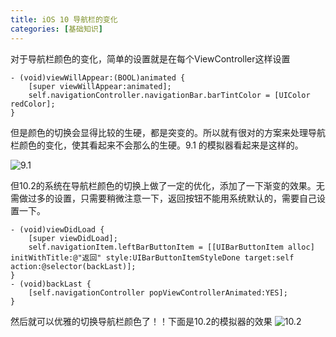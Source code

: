 ```yaml
---
title: iOS 10 导航栏的变化
categories: [基础知识]
---
```


对于导航栏颜色的变化，简单的设置就是在每个ViewController这样设置

```objective_c
- (void)viewWillAppear:(BOOL)animated {
    [super viewWillAppear:animated];
    self.navigationController.navigationBar.barTintColor = [UIColor redColor];
}
```

但是颜色的切换会显得比较的生硬，都是突变的。所以就有很对的方案来处理导航栏颜色的变化，使其看起来不会那么的生硬。9.1 的模拟器看起来是这样的。

![9.1](http://upload-images.jianshu.io/upload_images/1681985-b7152e3ed3762f0e.gif?imageMogr2/auto-orient/strip)

但10.2的系统在导航栏颜色的切换上做了一定的优化，添加了一下渐变的效果。无需做过多的设置，只需要稍微注意一下，返回按钮不能用系统默认的，需要自己设置一下。

```objective_c
- (void)viewDidLoad {
    [super viewDidLoad];
    self.navigationItem.leftBarButtonItem = [[UIBarButtonItem alloc] initWithTitle:@"返回" style:UIBarButtonItemStyleDone target:self action:@selector(backLast)];
}
- (void)backLast {
    [self.navigationController popViewControllerAnimated:YES];
}
```

然后就可以优雅的切换导航栏颜色了！！下面是10.2的模拟器的效果
![10.2](http://upload-images.jianshu.io/upload_images/1681985-ef339dbf41414b25.gif?imageMogr2/auto-orient/strip)
